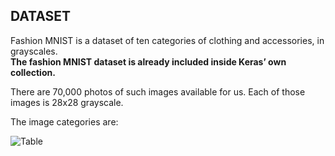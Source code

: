 ## DATASET
Fashion MNIST is a dataset of ten categories of clothing and accessories, in grayscales.<br/>
**The fashion MNIST dataset is already included inside Keras’ own collection.**

There are 70,000 photos of such images available for us. Each of those images is 28x28 grayscale.

The image categories are:

![Table](https://miro.medium.com/max/207/1*b-9yKs9MUZj8mWHJSWF7kg.jpeg)
